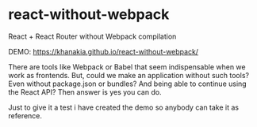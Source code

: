 # react-without-webpack
React + React Router without Webpack compilation

DEMO:
https://khanakia.github.io/react-without-webpack/

There are tools like Webpack or Babel that seem indispensable when we work as frontends. But, could we make an application without such tools? Even without package.json or bundles? And being able to continue using the React API? Then answer is yes you can do.

Just to give it a test i have created the demo so anybody can take it as reference.
